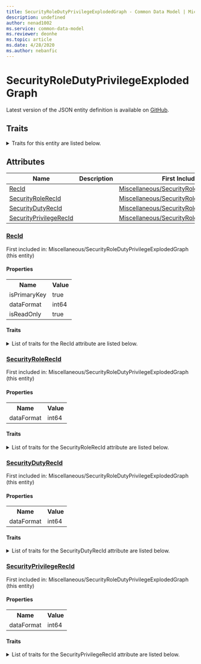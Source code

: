 ```yaml
---
title: SecurityRoleDutyPrivilegeExplodedGraph - Common Data Model | Microsoft Docs
description: undefined
author: nenad1002
ms.service: common-data-model
ms.reviewer: deonhe
ms.topic: article
ms.date: 4/28/2020
ms.author: nebanfic
---
```


# SecurityRoleDutyPrivilegeExplodedGraph

  
 Latest version of the JSON entity definition is available on <a href="https://github.com/Microsoft/CDM/tree/master/schemaDocuments/core/operationsCommon/Tables/System/SystemAdministration/Miscellaneous/SecurityRoleDutyPrivilegeExplodedGraph.cdm.json" target="_blank">GitHub</a>.  

## Traits

<details>
<summary>Traits for this entity are listed below.  
</summary>

**is.identifiedBy**  
  names a specifc identity attribute to use with an entity  <table><tr><th>Parameter</th><th>Value</th><th>Data type</th><th>Explanation</th></tr><tr><td>attribute</td><td>[SecurityRoleDutyPrivilegeExplodedGraph/(resolvedAttributes)/RecId](#RecId)</td><td>attribute</td><td></td></tr></table>

**is.CDM.entityVersion**  
  <table><tr><th>Parameter</th><th>Value</th><th>Data type</th><th>Explanation</th></tr><tr><td>versionNumber</td><td>"1.0.0"</td><td>string</td><td>semantic version number of the entity</td></tr></table>

**is.application.releaseVersion**  
  <table><tr><th>Parameter</th><th>Value</th><th>Data type</th><th>Explanation</th></tr><tr><td>releaseVersion</td><td>"10.0.13.0"</td><td>string</td><td>semantic version number of the application introducing this entity</td></tr></table>

</details>

## Attributes

|Name|Description|First Included in Instance|
|---|---|---|
|[RecId](#RecId)||<a href="SecurityRoleDutyPrivilegeExplodedGraph.md" target="_blank">Miscellaneous/SecurityRoleDutyPrivilegeExplodedGraph</a>|
|[SecurityRoleRecId](#SecurityRoleRecId)||<a href="SecurityRoleDutyPrivilegeExplodedGraph.md" target="_blank">Miscellaneous/SecurityRoleDutyPrivilegeExplodedGraph</a>|
|[SecurityDutyRecId](#SecurityDutyRecId)||<a href="SecurityRoleDutyPrivilegeExplodedGraph.md" target="_blank">Miscellaneous/SecurityRoleDutyPrivilegeExplodedGraph</a>|
|[SecurityPrivilegeRecId](#SecurityPrivilegeRecId)||<a href="SecurityRoleDutyPrivilegeExplodedGraph.md" target="_blank">Miscellaneous/SecurityRoleDutyPrivilegeExplodedGraph</a>|

### <a href=#RecId name="RecId">RecId</a>

First included in: Miscellaneous/SecurityRoleDutyPrivilegeExplodedGraph (this entity)  

#### Properties

<table><tr><th>Name</th><th>Value</th></tr><tr><td>isPrimaryKey</td><td>true</td></tr><tr><td>dataFormat</td><td>int64</td></tr><tr><td>isReadOnly</td><td>true</td></tr></table>

#### Traits

<details>
<summary>List of traits for the RecId attribute are listed below.</summary>

**is.dataFormat.integer**  
**is.dataFormat.big**  
**is.identifiedBy**  
names a specifc identity attribute to use with an entity  <table><tr><th>Parameter</th><th>Value</th><th>Data type</th><th>Explanation</th></tr><tr><td>attribute</td><td>[SecurityRoleDutyPrivilegeExplodedGraph/(resolvedAttributes)/RecId](#RecId)</td><td>attribute</td><td></td></tr></table>

**is.readOnly**  
**is.dataFormat.integer**  
**is.dataFormat.big**  
</details>

### <a href=#SecurityRoleRecId name="SecurityRoleRecId">SecurityRoleRecId</a>

First included in: Miscellaneous/SecurityRoleDutyPrivilegeExplodedGraph (this entity)  

#### Properties

<table><tr><th>Name</th><th>Value</th></tr><tr><td>dataFormat</td><td>int64</td></tr></table>

#### Traits

<details>
<summary>List of traits for the SecurityRoleRecId attribute are listed below.</summary>

**is.dataFormat.integer**  
**is.dataFormat.big**  
**is.dataFormat.integer**  
**is.dataFormat.big**  
</details>

### <a href=#SecurityDutyRecId name="SecurityDutyRecId">SecurityDutyRecId</a>

First included in: Miscellaneous/SecurityRoleDutyPrivilegeExplodedGraph (this entity)  

#### Properties

<table><tr><th>Name</th><th>Value</th></tr><tr><td>dataFormat</td><td>int64</td></tr></table>

#### Traits

<details>
<summary>List of traits for the SecurityDutyRecId attribute are listed below.</summary>

**is.dataFormat.integer**  
**is.dataFormat.big**  
**is.dataFormat.integer**  
**is.dataFormat.big**  
</details>

### <a href=#SecurityPrivilegeRecId name="SecurityPrivilegeRecId">SecurityPrivilegeRecId</a>

First included in: Miscellaneous/SecurityRoleDutyPrivilegeExplodedGraph (this entity)  

#### Properties

<table><tr><th>Name</th><th>Value</th></tr><tr><td>dataFormat</td><td>int64</td></tr></table>

#### Traits

<details>
<summary>List of traits for the SecurityPrivilegeRecId attribute are listed below.</summary>

**is.dataFormat.integer**  
**is.dataFormat.big**  
**is.dataFormat.integer**  
**is.dataFormat.big**  
</details>
